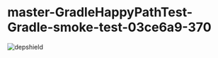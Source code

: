 # master-GradleHappyPathTest-Gradle-smoke-test-03ce6a9-370

![depshield](https://ci.dev.depshield.sonatype.org/badges/depshield-ci/master-GradleHappyPathTest-Gradle-smoke-test-03ce6a9-370/depshield.svg)